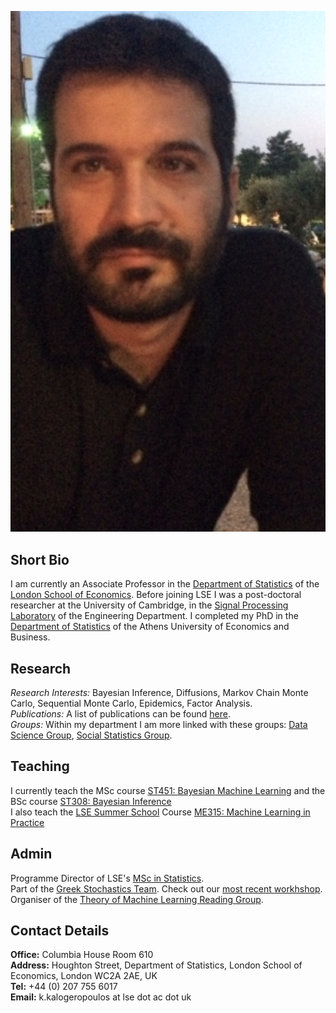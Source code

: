 ![kostas 2%](kkpic.png)

## Short Bio 

I am currently an Associate Professor in the [Department of Statistics](http://www.lse.ac.uk/statistics) of the [London School of Economics](http://www.lse.ac.uk). Before joining LSE I was a post-doctoral researcher at the University of Cambridge, in the [Signal Processing Laboratory](https://www-sigproc.eng.cam.ac.uk) of the Engineering Department. I completed my PhD in the [Department of Statistics](https://www.dept.aueb.gr/en/stat) of the Athens University of Economics and Business.

## Research

*Research Interests:* Bayesian Inference, Diffusions, Markov Chain Monte Carlo, Sequential Monte Carlo, Epidemics, Factor Analysis.<br>
*Publications:* A list of publications can be found [here](https://kostaskalog.github.io/publications/).<br>
*Groups:* Within my department I am more linked with these groups: [Data Science Group](http://www.lse.ac.uk/Statistics/Research/Data-Science), [Social Statistics Group](http://www.lse.ac.uk/Statistics/Research/Social-Statistics).         

## Teaching 

I currently teach the MSc course [ST451: Bayesian Machine Learning](http://www.lse.ac.uk/resources/calendar/courseGuides/ST/2019_ST451.htm?from_serp=1) and the BSc course [ST308: Bayesian Inference](http://www.lse.ac.uk/resources/calendar/courseGuides/ST/2019_ST308.htm?from_serp=1)<br>
I also teach the [LSE Summer School](http://www.lse.ac.uk/Study-at-LSE/Summer-Schools/Summer-School) Course [ME315: Machine Learning in Practice](https://www.lse.ac.uk/study-at-lse/Summer-Schools/Summer-School/Courses/Secure/Research-Methods-Data-Science-and-Mathematics/ME315)

## Admin

Programme Director of LSE's [MSc in Statistics](http://www.lse.ac.uk/study-at-lse/Graduate/Degree-programmes-2020/MSc-Statistics).<br>
Part of the [Greek Stochastics Team](http://www.stochastics.gr). Check out our [most recent workhshop](http://www.stochastics.gr/meetings/lambda/index.html).<br>
Organiser of the [Theory of Machine Learning Reading Group](https://kostaskalog.github.io/theoryML2019-20/).

## Contact Details 

**Office:** Columbia House Room 610 <br>
**Address:** Houghton Street, Department of Statistics, London School of Economics, London WC2A 2AE, UK <br>
**Tel:** +44 (0) 207 755 6017 <br>
**Email:** k.kalogeropoulos at lse dot ac dot uk<br>
